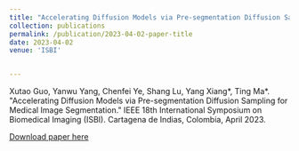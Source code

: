 ```yaml
---
title: "Accelerating Diffusion Models via Pre-segmentation Diffusion Sampling for Medical Image Segmentation"
collection: publications
permalink: /publication/2023-04-02-paper-title
date: 2023-04-02
venue: 'ISBI'


---
```

Xutao Guo, Yanwu Yang, Chenfei Ye, Shang Lu, Yang Xiang*, Ting Ma*. "Accelerating Diffusion Models via Pre-segmentation Diffusion Sampling for Medical Image Segmentation." IEEE 18th International Symposium on Biomedical Imaging (ISBI). Cartagena de Indias, Colombia, April 2023.

[Download paper here](http://nit-hit.github.io/files/2210.17408.pdf)
